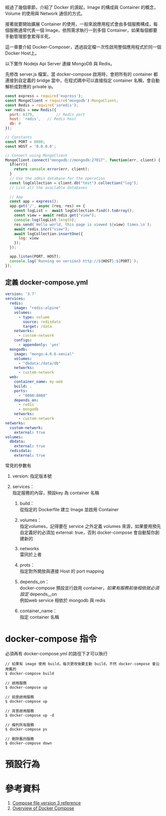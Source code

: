 經過了幾個章節，介紹了 Docker 的源起，Image 的構成與 Container 的概念，Volume 的使用與 Network 通信的方式。

接著就要開始擴展 Container 的使用，一般來說應用程式會由多個服務構成，每個服務通常代表一個 Image，依照需求執行一到多個 Container，如果每個都要手動管理那會累得半死。

這一章要介紹 Docker-Composer，透過設定檔一次性啟用整個應用程式於同一個 Docker Host上。

以下實作 Nodejs Api Server 連線 MongoDB 與 Redis。

先修改 server.js 檔案，當 docker-compose 啟用時，會把所有的 container 都連接到自定義的 bridge 當中，在程式碼中可以直接指定 container 名稱，會自動解析成對應的 private ip。

```js
const express = require('express');
const MongoClient = require('mongodb').MongoClient;
const Redis = require('ioredis');
var redis = new Redis({
  port: 6379,          // Redis port
  host: 'redis',   // Redis host
  db: 0
});

// Constants
const PORT = 8080;
const HOST = '0.0.0.0';

// Connect using MongoClient
MongoClient.connect("mongodb://mongodb:27017", function(err, client) {
  if(err){
    return console.error(err, client);
  }
  // Use the admin database for the operation
  const logCollection = client.db("test").collection("log");
  // List all the available databases
  
  // App
  const app = express();
  app.get('/', async (req, res) => {
    const logList =  await logCollection.find().toArray();
    const view = await redis.get("view");
    console.log(logList.length);
    res.send(`Hello world, this page is viewed ${view} times.\n`);
    await redis.incr("view");
    await logCollection.insertOne({
      log: view
    });
  });

  app.listen(PORT, HOST);
  console.log(`Running on version3 http://${HOST}:${PORT}`);
});
```

## 定義 docker-compose.yml 

```yml
version: '3.7'
services:
  redis:
    image: "redis:alpine"
    volumes:
      - type: volume
        source: redisdata
        target: /data
    networks: 
      - custom-network
    configs:
      - appendonly: 'yes'
  mongodb:
    image: "mongo:4.0.6-xenial"
    volumes:
      - "dbdata:/data/db"
    networks: 
      - custom-network
  web:
    container_name: my-web
    build: .
    ports:
      - "8080:8080"
    depends_on:
      - redis
      - mongodb
    networks: 
      - custom-network
networks: 
  custom-network:
    external: true
volumes:
  dbdata: 
    external: true
  redisdata:
    external: true
```

常見的參數有

1. version: 
   指定版本號

2. services：  
   指定服務的內容，預設key 為 container 名稱

   1. build：  
      從指定的 Dockerfile 建立 Image 並啟用 Container

   2. volumes：  
      指定volumes，記得要在 service 之外定義 volumes 來源，如果要用預先自定義好的必須加 external: true，否則 docker-compose 會自動幫你創建新的

   3. networks  
      雷同於上者

   4. prots：  
      指定對外開放與連接 Host 的 port mapping

   5. depends_on：  
      docker-compose 預設並行啟用 container，_如果有服務前後相依就必須設定_ depends\__on  
      例如web service 相依於 mongodb 與 redis

   6. container\_name：  
      指定 container 名稱

# docker-compose 指令

必須再有 docker-compose.yml 的路徑下才可以執行

```
// 如果有 image 使用 build，每次更改後要主動 build，不然 docker-compose 會沿用舊的
$ docker-compose build

// 啟用服務
$ docker-compose up

// 前景啟用服務
$ docker-compose up

// 背景啟用服務
$ docker-compose up -d

// 條列所有服務
$ docker-compose ps

// 刪除舊的服務
$ docker-compose down
```

# 預設行為



# 參考資料

1. [Compose file version 3 reference](https://docs.docker.com/compose/compose-file/)
2. [Overview of Docker Compose](https://docs.docker.com/compose/overview/)

  





